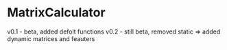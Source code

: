 # MatrixCalculator

v0.1 - beta, added defolt functions
v0.2 - still beta, removed static => added dynamic matrices and feauters 

